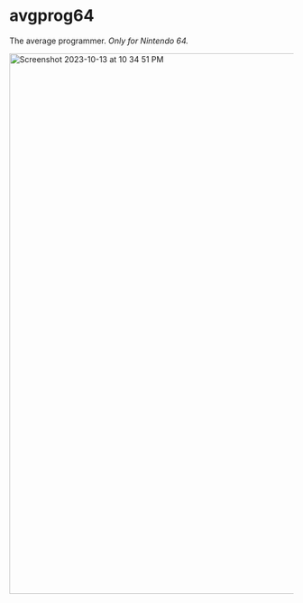 # avgprog64
The average programmer. <em>Only for Nintendo 64.</em><br>


<img width="958" alt="Screenshot 2023-10-13 at 10 34 51 PM" src="https://github.com/PocketRice/avgprog64/assets/79682953/017c9ea9-31a4-4036-84e7-74b5f20dacf1">
